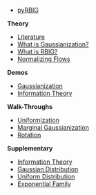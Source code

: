 <!-- docs/_sidebar.md -->

* [pyRBIG](README.md)

**Theory**
* [Literature](literature.md)
* [What is Gaussianization?](gaussianization.md)
* [What is RBIG?](rbig.md)
* [Normalizing Flows](nfs.md)

**Demos**
* [Gaussianization](/)
* [Information Theory](/)

**Walk-Throughs**
* [Uniformization](uniformization.md)
* [Marginal Gaussianization](mg.md)
* [Rotation](rotation.md)

**Supplementary**
* [Information Theory](itm.md)
* [Gaussian Distribution](gaussian.md)
* [Uniform Distribution](uniform.md)
* [Exponential Family](exponential.md)